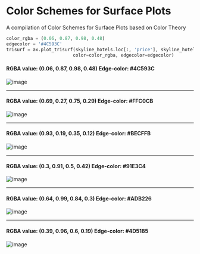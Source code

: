 # Color Schemes for Surface Plots
A compilation of Color Schemes for Surface Plots based on Color Theory

```python
color_rgba = (0.06, 0.87, 0.98, 0.48) 
edgecolor = '#4C593C'
trisurf = ax.plot_trisurf(skyline_hotels.loc[:, 'price'], skyline_hotels.loc[:, 'distance_to_destination'], skyline_hotels.loc[:, 'rating'],
                         color=color_rgba, edgecolor=edgecolor)
```

#### RGBA value: (0.06, 0.87, 0.98, 0.48)  Edge-color: #4C593C
![image](https://github.com/structured-query-language/structured-query-language.github.io/assets/121721444/e21a174f-d8d9-4197-af9e-2bc75aa17e49)

-----

#### RGBA value: (0.69, 0.27, 0.75, 0.29)  Edge-color: #FFC0CB
![image](https://github.com/structured-query-language/structured-query-language.github.io/assets/121721444/226b898f-efeb-40bc-b098-9363be43d651)

-----

#### RGBA value: (0.93, 0.19, 0.35, 0.12)  Edge-color: #BECFFB
![image](https://github.com/structured-query-language/structured-query-language.github.io/assets/121721444/b4d2d36e-1f32-4d12-9993-ab2e560366da)


------

#### RGBA value: (0.3, 0.91, 0.5, 0.42)  Edge-color: #91E3C4
![image](https://github.com/structured-query-language/structured-query-language.github.io/assets/121721444/ae3c811a-eeac-4bc8-a794-078faa6d8a80)


-----

#### RGBA value: (0.64, 0.99, 0.84, 0.3)  Edge-color: #ADB226
![image](https://github.com/structured-query-language/structured-query-language.github.io/assets/121721444/c7c83e08-8c79-44bb-b10b-86dd66fd38ab)


-----

#### RGBA value: (0.39, 0.96, 0.6, 0.19)  Edge-color: #4D5185
![image](https://github.com/structured-query-language/structured-query-language.github.io/assets/121721444/a6313673-3908-4d5b-8214-04a977b9af8c)

